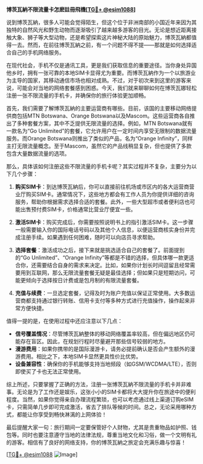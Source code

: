 **博茨瓦納不限流量卡怎麽註冊飛機[[TG💪+ @esim1088](https://t.me/s/esim1088)]**

说到博茨瓦納，很多人可能会觉得陌生，但这个位于非洲南部的小国近年来因为其独特的自然风光和野生动物而逐渐吸引了越来越多游客的目光。无论是想近距离接触大象、狮子等大型动物，还是希望探索这片神秘大陆的原始魅力，博茨瓦納都值得一去。然而，在前往博茨瓦納之前，有一个问题不得不提——那就是如何选择适合自己的手机网络服务。

在现代社会，手机不仅是通讯工具，更是我们获取信息的重要途径。当你身处异国他乡时，拥有一张可靠的本地SIM卡显得尤为重要。而博茨瓦納作为一个以旅游业为主导的国家，其移动通信市场也相对成熟。不过，对于初次来到这里的游客来说，可能会对当地的网络套餐感到困惑。今天，我们就来聊聊如何在博茨瓦娜轻松注册一张不限流量的手机卡，并确保你的旅行体验更加顺畅。

首先，我们需要了解博茨瓦納的主要运营商有哪些。目前，该国的主要移动网络提供商包括MTN Botswana、Orange Botswana以及Mascom。这些运营商各自推出了多种套餐方案，其中不乏提供无限流量的选择。例如，MTN Botswana就有一款名为“Go Unlimited”的套餐，它允许用户在一定时间内享受无限制的数据流量服务。而Orange Botswana则推出了类似的产品，名为“Orange Infinity”，同样主打无限流量概念。至于Mascom，虽然它的产品线稍显复杂，但也提供了多款包含大量数据流量的选项。

那么，具体该如何注册这些不限流量的手机卡呢？其实过程并不复杂，主要分为以下几个步骤：

1. **购买SIM卡**：到达博茨瓦納后，你可以直接前往机场或市区内的各大运营商营业厅购买SIM卡。通常情况下，这些地方都会有工作人员为你提供详细的咨询服务，帮助你根据需求选择合适的套餐。此外，一些大型超市或者便利店也可能出售预付费SIM卡，价格通常比营业厅便宜一些。

2. **激活SIM卡**：购买完成后，你需要按照说明书上的指引激活SIM卡。这一步骤一般需要输入你的国际电话号码以及其他个人信息，以便运营商核实身份并完成注册手续。如果遇到任何困难，随时可以向店员寻求帮助。

3. **选择套餐**：激活成功之后，接下来就是挑选适合自己的套餐了。前面提到的“Go Unlimited”、“Orange Infinity”等都是不错的选择，但具体哪一款更适合你，还需要结合自身的需求来决定。比如，如果你计划长时间逗留且经常需要用到互联网，那么无限流量套餐无疑是最佳选择；但如果只是短期访问，可能更倾向于选择按日计费或是包月制的有限流量套餐。

4. **充值与续费**：一旦选定套餐，记得及时为账户充值以保证正常使用。大多数运营商都支持通过银行转账、信用卡支付等多种方式进行充值操作，操作起来非常方便快捷。

值得一提的是，在使用过程中还应注意以下几点：
- **信号覆盖情况**：尽管博茨瓦納整体的移动网络覆盖率较高，但在偏远地区仍可能存在盲区。因此，在规划行程时尽量避开那些信号较弱的地方。
- **漫游费用**：如果你携带的是国际漫游卡，请务必提前确认是否会产生额外的漫游费用。相比之下，本地SIM卡显然更具性价比优势。
- **设备兼容性**：确保你的手机能够支持当地频段（如GSM/WCDMA/LTE），否则即使买了卡也无法正常使用。

综上所述，只要掌握了正确的方法，注册一张博茨瓦納不限流量的手机卡并非难事。无论是为了工作还是娱乐，这张小小的SIM卡都将大大提升你在旅途中的便利程度。当然，如果你觉得亲自办理流程繁琐，也可以考虑通过线上渠道订购eSIM卡，只需简单几步即可完成激活，省去了排队等候的时间。总之，无论采用哪种方式，都能让你享受到畅快淋漓的上网体验！

最后提醒大家一句：旅行期间一定要保管好个人财物，尤其是贵重物品如护照、钱包等。同时也要注意遵守当地的法律法规，尊重当地文化和习俗，做一个文明有礼的游客。相信有了良好的网络支持，你的博茨瓦納之旅定会充满乐趣与惊喜！

[[TG💪+ @esim1088](https://t.me/s/esim1088) ![Image](https://i.postimg.cc/4NQfJmqS/Snipaste-2025-05-13-00-14-12.png)]